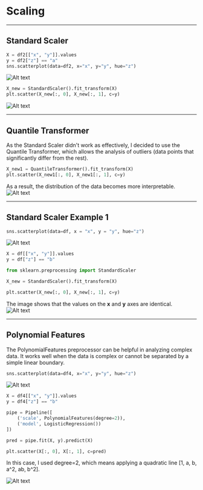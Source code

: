 # Scaling
___
## Standard Scaler
```Python
X = df2[["x", "y"]].values
y = df2["z"] == "a"
sns.scatterplot(data=df2, x="x", y="y", hue="z")
```

![Alt text](../Figures/PolFeat1.png)

```Python
X_new = StandardScaler().fit_transform(X)
plt.scatter(X_new[:, 0], X_new[:, 1], c=y)
```

![Alt text](../Figures/PolFeat2.png)
___

## Quantile Transformer
As the Standard Scaler didn't work as effectively, I decided to use the Quantile Transformer, which allows the analysis of outliers (data points that significantly differ from the rest).

```Python
X_new1 = QuantileTransformer().fit_transform(X)
plt.scatter(X_new1[:, 0], X_new1[:, 1], c=y)
```
As a result, the distribution of the data becomes more interpretable.
![Alt text](../Figures/PolFeat3.png)
___

## Standard Scaler Example 1

```Python
sns.scatterplot(data=df, x = "x", y = "y", hue="z")
```

![Alt text](../Figures/scaler1.png)

```Python
X = df[["x", "y"]].values
y = df["z"] == "b"

from sklearn.preprocessing import StandardScaler

X_new = StandardScaler().fit_transform(X)

plt.scatter(X_new[:, 0], X_new[:, 1], c=y)
```
The image shows that the values on the __x__ and __y__ axes are identical.
![Alt text](../Figures/scaler2.png)
___

## Polynomial Features

The PolynomialFeatures preprocessor can be helpful in analyzing complex data. It works well when the data is complex or cannot be separated by a simple linear boundary.

```Python
sns.scatterplot(data=df4, x="x", y="y", hue="z")
```

![Alt text](../Figures/scaler3.png)

```Python
X = df4[["x", "y"]].values
y = df4["z"] == "b"

pipe = Pipeline([
    ('scale', PolynomialFeatures(degree=2)),
    ('model', LogisticRegression())
])

pred = pipe.fit(X, y).predict(X)

plt.scatter(X[:, 0], X[:, 1], c=pred)
```
In this case, I used degree=2, which means applying a quadratic line [1, a, b, a^2, ab, b^2].

![Alt text](../Figures/scaler4.png)
